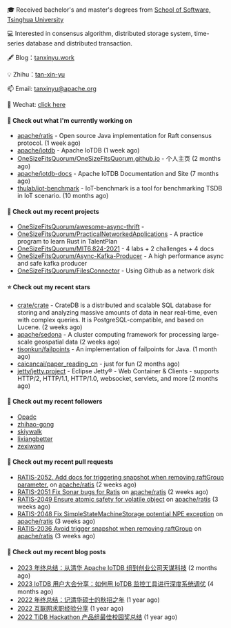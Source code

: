 🎓 Received bachelor's and master's degrees from [School of Software, Tsinghua University](https://www.thss.tsinghua.edu.cn/)

💻 Interested in consensus algorithm, distributed storage system, time-series database and distributed transaction.

🖋 Blog：[tanxinyu.work](https://tanxinyu.work)

💡 Zhihu：[tan-xin-yu](https://www.zhihu.com/people/tan-xin-yu-22)

📫 Email: [tanxinyu@apache.org](mailto:tanxinyu@apache.org)

💬 Wechat: [click here](https://github.com/LebronAl/LebronAl/issues/1)

#### 👷 Check out what I'm currently working on

- [apache/ratis](https://github.com/apache/ratis) - Open source Java implementation for Raft consensus protocol. (1 week ago)
- [apache/iotdb](https://github.com/apache/iotdb) - Apache IoTDB (1 week ago)
- [OneSizeFitsQuorum/OneSizeFitsQuorum.github.io](https://github.com/OneSizeFitsQuorum/OneSizeFitsQuorum.github.io) - 个人主页 (2 months ago)
- [apache/iotdb-docs](https://github.com/apache/iotdb-docs) - Apache IoTDB Documentation and Site (7 months ago)
- [thulab/iot-benchmark](https://github.com/thulab/iot-benchmark) - IoT-benchmark is a tool for benchmarking TSDB in IoT scenario. (10 months ago)

#### 🌱 Check out my recent projects

- [OneSizeFitsQuorum/awesome-async-thrift](https://github.com/OneSizeFitsQuorum/awesome-async-thrift) - 
- [OneSizeFitsQuorum/PracticalNetworkedApplications](https://github.com/OneSizeFitsQuorum/PracticalNetworkedApplications) - A practice program to learn Rust in TalentPlan
- [OneSizeFitsQuorum/MIT6.824-2021](https://github.com/OneSizeFitsQuorum/MIT6.824-2021) - 4 labs &#43; 2 challenges &#43; 4 docs
- [OneSizeFitsQuorum/Async-Kafka-Producer](https://github.com/OneSizeFitsQuorum/Async-Kafka-Producer) - A high performance async and safe kafka producer
- [OneSizeFitsQuorum/FilesConnector](https://github.com/OneSizeFitsQuorum/FilesConnector) - Using Github as a network disk

#### ⭐ Check out my recent stars

- [crate/crate](https://github.com/crate/crate) - CrateDB is a distributed and scalable SQL database for storing and analyzing massive amounts of data in near real-time, even with complex queries. It is PostgreSQL-compatible, and based on Lucene. (2 weeks ago)
- [apache/sedona](https://github.com/apache/sedona) - A cluster computing framework for processing large-scale geospatial data (2 weeks ago)
- [tisonkun/failpoints](https://github.com/tisonkun/failpoints) - An implementation of failpoints for Java. (1 month ago)
- [caicancai/paper_reading_cn](https://github.com/caicancai/paper_reading_cn) - just for fun (2 months ago)
- [jetty/jetty.project](https://github.com/jetty/jetty.project) - Eclipse Jetty® - Web Container &amp; Clients - supports HTTP/2, HTTP/1.1, HTTP/1.0, websocket, servlets, and more (2 months ago)

#### 👯 Check out my recent followers

- [Opadc](https://github.com/Opadc)
- [zhihao-gong](https://github.com/zhihao-gong)
- [skiywalk](https://github.com/skiywalk)
- [lixiangbetter](https://github.com/lixiangbetter)
- [zexiwang](https://github.com/zexiwang)

#### 🔨 Check out my recent pull requests

- [RATIS-2052. Add docs for triggering snapshot when removing raftGroup parameter.](https://github.com/apache/ratis/pull/1061) on [apache/ratis](https://github.com/apache/ratis) (2 weeks ago)
- [RATIS-2051 Fix Sonar bugs for Ratis](https://github.com/apache/ratis/pull/1059) on [apache/ratis](https://github.com/apache/ratis) (2 weeks ago)
- [RATIS-2049 Ensure atomic safety for volatile object](https://github.com/apache/ratis/pull/1057) on [apache/ratis](https://github.com/apache/ratis) (3 weeks ago)
- [RATIS-2048 Fix SimpleStateMachineStorage potential NPE exception](https://github.com/apache/ratis/pull/1056) on [apache/ratis](https://github.com/apache/ratis) (3 weeks ago)
- [RATIS-2036 Avoid trigger snapshot when removing raftGroup](https://github.com/apache/ratis/pull/1055) on [apache/ratis](https://github.com/apache/ratis) (3 weeks ago)

#### 📜 Check out my recent blog posts

- [2023 年终总结：从清华 Apache IoTDB 组到创业公司天谋科技](https://tanxinyu.work/2023-annual-summary/) (2 months ago)
- [2023 IoTDB 用户大会分享：如何用 IoTDB 监控工具进行深度系统调优](https://tanxinyu.work/2023-iotdb-submit/) (4 months ago)
- [2022 年终总结：记清华硕士的秋招之年](https://tanxinyu.work/2022-annual-summary/) (1 year ago)
- [2022 互联网求职经验分享](https://tanxinyu.work/2022-internet-job-hunting-experience-sharing/) (1 year ago)
- [2022 TiDB Hackathon 产品组最佳校园奖总结](https://tanxinyu.work/2022-tidb-hackathon/) (1 year ago)
